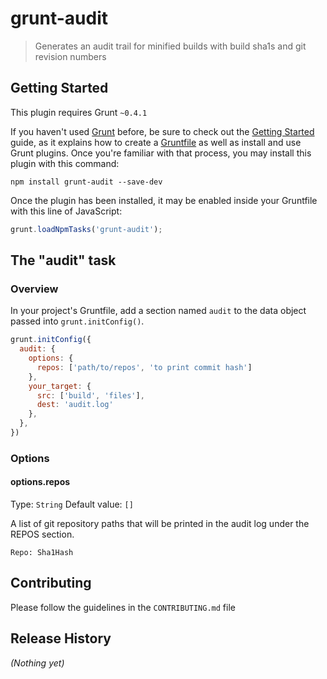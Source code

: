 # grunt-audit

> Generates an audit trail for minified builds with build sha1s and git revision numbers

## Getting Started
This plugin requires Grunt `~0.4.1`

If you haven't used [Grunt](http://gruntjs.com/) before, be sure to check out the [Getting Started](http://gruntjs.com/getting-started) guide, as it explains how to create a [Gruntfile](http://gruntjs.com/sample-gruntfile) as well as install and use Grunt plugins. Once you're familiar with that process, you may install this plugin with this command:

```shell
npm install grunt-audit --save-dev
```

Once the plugin has been installed, it may be enabled inside your Gruntfile with this line of JavaScript:

```js
grunt.loadNpmTasks('grunt-audit');
```

## The "audit" task

### Overview
In your project's Gruntfile, add a section named `audit` to the data object passed into `grunt.initConfig()`.

```js
grunt.initConfig({
  audit: {
    options: {
      repos: ['path/to/repos', 'to print commit hash']
    },
    your_target: {
      src: ['build', 'files'],
      dest: 'audit.log'
    },
  },
})
```

### Options

#### options.repos
Type: `String`
Default value: `[]`

A list of git repository paths that will be printed in the audit log under the REPOS section.
```
Repo: Sha1Hash
```

## Contributing
Please follow the guidelines in the `CONTRIBUTING.md` file

## Release History
_(Nothing yet)_
